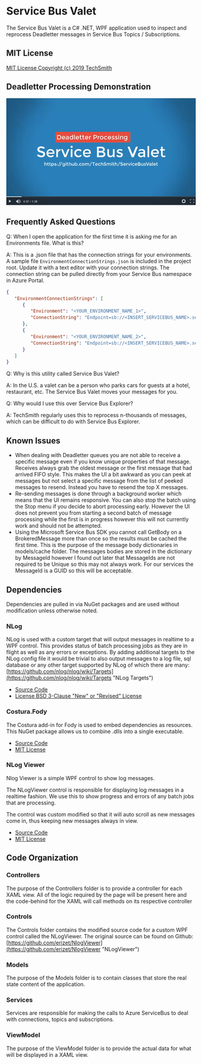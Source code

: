 # Service Bus Valet #

The Service Bus Valet is a C# .NET, WPF application used to inspect and reprocess Deadletter messages in Service Bus Topics / Subscriptions.

## MIT License ##

[MIT License Copyright (c) 2019 TechSmith](License.txt)

## Deadletter Processing Demonstration ##

[![Watch the video](Deadletter-Processing-Demo.png)](https://www.screencast.com/t/Ve8vL2EDydd)

## Frequently Asked Questions ##

Q: When I open the application for the first time it is asking me for an Environments file. What is this?

A: This is a .json file that has the connection strings for your environments. A sample file `EnvironmentConnectionStrings.json` is included in the project root. Update it with a text editor with your connection strings. The connection string can be pulled directly from your Service Bus namespace in Azure Portal.

``` json
{
   "EnvironmentConnectionStrings": [
      {
         "Environment": "<YOUR_ENVIRONMENT_NAME_1>",
         "ConnectionString": "Endpoint=sb://<INSERT_SERVICEBUS_NAME>.servicebus.windows.net/;SharedSecretIssuer=owner;SharedSecretValue=<INSERT_SHARED_SECRET>"
      },
      {
         "Environment": "<YOUR_ENVIRONMENT_NAME_2>",
         "ConnectionString": "Endpoint=sb://<INSERT_SERVICEBUS_NAME>.servicebus.windows.net/;SharedSecretIssuer=owner;SharedSecretValue=<INSERT_SHARED_SECRET>"
      }
   ]
}
```

Q: Why is this utility called Service Bus Valet?

A: In the U.S. a valet can be a person who parks cars for guests at a hotel, restaurant, etc. The Service Bus Valet moves your messages for you.

Q: Why would I use this over Service Bus Explorer?

A: TechSmith regularly uses this to reprocess n-thousands of messages, which can be difficult to do with Service Bus Explorer.

## Known Issues ##

- When dealing with Deadletter queues you are not able to receive a specific message even if you know unique properties of that message. Receives always grab the oldest message or the first message that had arrived FIFO style. This makes the UI a bit awkward as you can peek at messages but not select a specific message from the list of peeked messages to resend. Instead you have to resend the top X messages.
- Re-sending messages is done through a background worker which means that the UI remains responsive. You can also stop the batch using the Stop menu if you decide to abort processing early. However the UI does not prevent you from starting a second batch of message processing while the first is in progress however this will not currently work and should not be attempted.
- Using the Microsoft Service Bus SDK you cannot call GetBody on a BrokeredMessage more than once so the results must be cached the first time. This is the purpose of the message body dictionaries in models/cache folder. The messages bodies are stored in the dictionary by MessageId however I found out later that MessageIds are not required to be Unique so this may not always work. For our services the MessageId is a GUID so this will be acceptable.

## Dependencies ##

Dependencies are pulled in via NuGet packages and are used without modification unless otherwise noted.

### NLog ###

NLog is used with a custom target that will output messages in realtime to a WPF control. This provides status of batch processing jobs as they are in flight as well as any errors or exceptions. By adding additional targets to the NLog.config file it would be trivial to also output messages to a log file, sql database or any other target supported by NLog of which there are many: [https://github.com/nlog/nlog/wiki/Targets](https://github.com/nlog/nlog/wiki/Targets "NLog Targets")

- [Source Code](https://github.com/NLog/NLog)
- [License BSD 3-Clause "New" or "Revised" License](https://github.com/NLog/NLog/blob/dev/LICENSE.txt)

### Costura.Fody ###

The Costura add-in for Fody is used to embed dependencies as resources. This NuGet package allows us to combine .dlls into a single executable.

- [Source Code](https://github.com/Fody/Costura)
- [MIT License](https://github.com/Fody/Costura/blob/master/license.txt)

### NLog Viewer ###

Nlog Viewer is a simple WPF control to show log messages.

The NLogViewer control is responsible for displaying log messages in a realtime fashion. We use this to show progress and errors of any batch jobs that are processing.

The control was custom modified so that it will auto scroll as new messages come in, thus keeping new messages always in view.

- [Source Code](https://github.com/erizet/NlogViewer)
- [MIT License](https://github.com/erizet/NlogViewer/blob/master/license.md)

## Code Organization ##

### Controllers ###

The purpose of the Controllers folder is to provide a controller for each XAML view. All of the logic required by the page will be present here and the code-behind for the XAML will call methods on its respective controller

### Controls ###

The Controls folder contains the modified source code for a custom WPF control called the NLogViewer. The original source can be found on Github: [https://github.com/erizet/NlogViewer](https://github.com/erizet/NlogViewer "NLogViewer")

### Models ###

The purpose of the Models folder is to contain classes that store the real state content of the application.

### Services ###

Services are responsible for making the calls to Azure ServiceBus to deal with connections, topics and subscriptions.

### ViewModel ###

The purpose of the ViewModel folder is to provide the actual data for what will be displayed in a XAML view.
